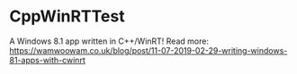 # CppWinRTTest
A Windows 8.1 app written in C++/WinRT! Read more: https://wamwoowam.co.uk/blog/post/11-07-2019-02-29-writing-windows-81-apps-with-cwinrt
